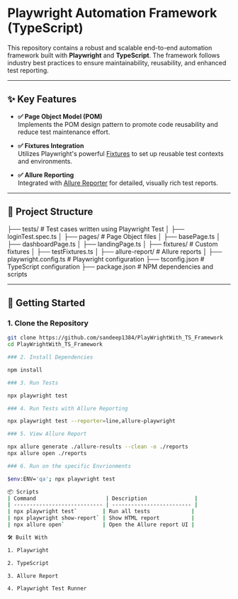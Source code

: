 # Playwright Automation Framework (TypeScript)

This repository contains a robust and scalable end-to-end automation framework built with **Playwright** and **TypeScript**. The framework follows industry best practices to ensure maintainability, reusability, and enhanced test reporting.

---

## ✨ Key Features

- **✅ Page Object Model (POM)**  
  Implements the POM design pattern to promote code reusability and reduce test maintenance effort.

- **✅ Fixtures Integration**  
  Utilizes Playwright's powerful [Fixtures](https://playwright.dev/docs/test-fixtures) to set up reusable test contexts and environments.

- **✅ Allure Reporting**  
  Integrated with [Allure Reporter](https://github.com/allure-framework/allure-js) for detailed, visually rich test reports.

---

## 📁 Project Structure

├── tests/ # Test cases written using Playwright Test
│ ├── loginTest.spec.ts
│
├── pages/ # Page Object files
│ ├── basePage.ts
│ ├── dashboardPage.ts
│ ├── landingPage.ts
│ 
├── fixtures/ # Custom fixtures
│ ├── testFixtures.ts
│ 
├── allure-report/ # Allure reports
│
├── playwright.config.ts # Playwright configuration
├── tsconfig.json # TypeScript configuration
├── package.json # NPM dependencies and scripts


---

## 🚀 Getting Started

### 1. Clone the Repository

```bash
git clone https://github.com/sandeep1384/PlayWrightWith_TS_Framework
cd PlayWrightWith_TS_Framework

### 2. Install Dependencies

npm install

### 3. Run Tests

npx playwright test

### 4. Run Tests with Allure Reporting

npx playwright test --reporter=line,allure-playwright

### 5. View Allure Report

npx allure generate ./allure-results --clean -o ./reports
npx allure open ./reports

### 6. Run on the specific Envrionments

$env:ENV='qa'; npx playwright test

📦 Scripts
| Command                      | Description               |
| ---------------------------- | ------------------------- |
| npx playwright test`        | Run all tests             |
| npx playwright show-report` | Show HTML report          |
| npx allure open`            | Open the Allure report UI |

🛠️ Built With

1. Playwright

2. TypeScript

3. Allure Report

4. Playwright Test Runner






